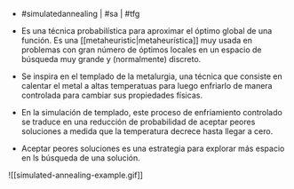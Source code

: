 - #simulatedannealing | #sa | #tfg 

- Es una técnica probabilística para aproximar el óptimo global de una función. Es una [[metaheuristic|metaheurística]] muy usada en problemas con gran número de óptimos locales en un espacio de búsqueda muy grande y (normalmente) discreto.
- Se inspira en el templado de la metalurgia, una técnica que consiste en calentar el metal a altas temperatuas para luego enfriarlo de manera controlada para cambiar sus propiedades físicas.
- En la simulación de templado, este proceso de enfriamiento controlado se traduce en una reducción de probabilidad de aceptar peores soluciones a medida que la temperatura decrece hasta llegar a cero.
- Aceptar peores soluciones es una estrategia para explorar más espacio en ls búsqueda de una solución.

![[simulated-annealing-example.gif]]